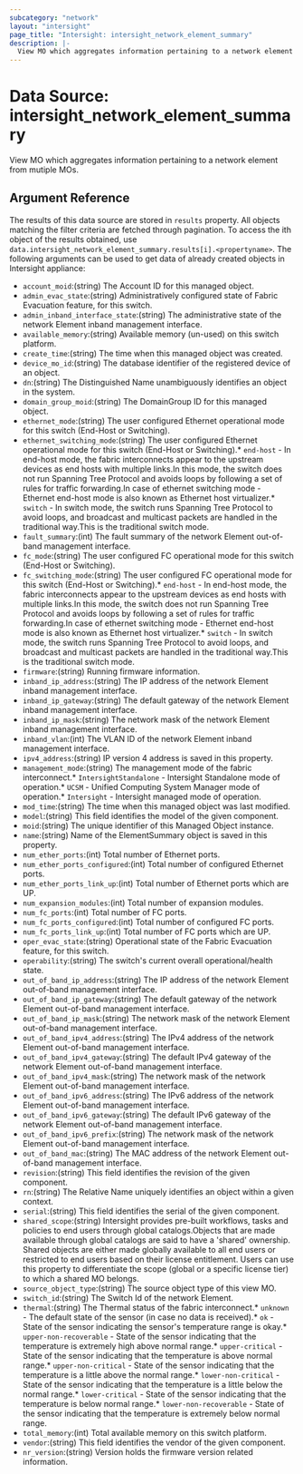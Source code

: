 ```yaml
---
subcategory: "network"
layout: "intersight"
page_title: "Intersight: intersight_network_element_summary"
description: |-
  View MO which aggregates information pertaining to a network element from mutiple MOs.
---
```


# Data Source: intersight_network_element_summary
View MO which aggregates information pertaining to a network element from mutiple MOs.
## Argument Reference
The results of this data source are stored in `results` property.
All objects matching the filter criteria are fetched through pagination.
To access the ith object of the results obtained, use `data.intersight_network_element_summary.results[i].<propertyname>`.
The following arguments can be used to get data of already created objects in Intersight appliance:
* `account_moid`:(string) The Account ID for this managed object. 
* `admin_evac_state`:(string) Administratively configured state of Fabric Evacuation feature, for this switch. 
* `admin_inband_interface_state`:(string) The administrative state of the network Element inband management interface. 
* `available_memory`:(string) Available memory (un-used) on this switch platform. 
* `create_time`:(string) The time when this managed object was created. 
* `device_mo_id`:(string) The database identifier of the registered device of an object. 
* `dn`:(string) The Distinguished Name unambiguously identifies an object in the system. 
* `domain_group_moid`:(string) The DomainGroup ID for this managed object. 
* `ethernet_mode`:(string) The user configured Ethernet operational mode for this switch (End-Host or Switching). 
* `ethernet_switching_mode`:(string) The user configured Ethernet operational mode for this switch (End-Host or Switching).* `end-host` - In end-host mode, the fabric interconnects appear to the upstream devices as end hosts with multiple links.In this mode, the switch does not run Spanning Tree Protocol and avoids loops by following a set of rules for traffic forwarding.In case of ethernet switching mode - Ethernet end-host mode is also known as Ethernet host virtualizer.* `switch` - In switch mode, the switch runs Spanning Tree Protocol to avoid loops, and broadcast and multicast packets are handled in the traditional way.This is the traditional switch mode. 
* `fault_summary`:(int) The fault summary of the network Element out-of-band management interface. 
* `fc_mode`:(string) The user configured FC operational mode for this switch (End-Host or Switching). 
* `fc_switching_mode`:(string) The user configured FC operational mode for this switch (End-Host or Switching).* `end-host` - In end-host mode, the fabric interconnects appear to the upstream devices as end hosts with multiple links.In this mode, the switch does not run Spanning Tree Protocol and avoids loops by following a set of rules for traffic forwarding.In case of ethernet switching mode - Ethernet end-host mode is also known as Ethernet host virtualizer.* `switch` - In switch mode, the switch runs Spanning Tree Protocol to avoid loops, and broadcast and multicast packets are handled in the traditional way.This is the traditional switch mode. 
* `firmware`:(string) Running firmware information. 
* `inband_ip_address`:(string) The IP address of the network Element inband management interface. 
* `inband_ip_gateway`:(string) The default gateway of the network Element inband management interface. 
* `inband_ip_mask`:(string) The network mask of the network Element inband management interface. 
* `inband_vlan`:(int) The VLAN ID of the network Element inband management interface. 
* `ipv4_address`:(string) IP version 4 address is saved in this property. 
* `management_mode`:(string) The management mode of the fabric interconnect.* `IntersightStandalone` - Intersight Standalone mode of operation.* `UCSM` - Unified Computing System Manager mode of operation.* `Intersight` - Intersight managed mode of operation. 
* `mod_time`:(string) The time when this managed object was last modified. 
* `model`:(string) This field identifies the model of the given component. 
* `moid`:(string) The unique identifier of this Managed Object instance. 
* `name`:(string) Name of the ElementSummary object is saved in this property. 
* `num_ether_ports`:(int) Total number of Ethernet ports. 
* `num_ether_ports_configured`:(int) Total number of configured Ethernet ports. 
* `num_ether_ports_link_up`:(int) Total number of Ethernet ports which are UP. 
* `num_expansion_modules`:(int) Total number of expansion modules. 
* `num_fc_ports`:(int) Total number of FC ports. 
* `num_fc_ports_configured`:(int) Total number of configured FC ports. 
* `num_fc_ports_link_up`:(int) Total number of FC ports which are UP. 
* `oper_evac_state`:(string) Operational state of the Fabric Evacuation feature, for this switch. 
* `operability`:(string) The switch's current overall operational/health state. 
* `out_of_band_ip_address`:(string) The IP address of the network Element out-of-band management interface. 
* `out_of_band_ip_gateway`:(string) The default gateway of the network Element out-of-band management interface. 
* `out_of_band_ip_mask`:(string) The network mask of the network Element out-of-band management interface. 
* `out_of_band_ipv4_address`:(string) The IPv4 address of the network Element out-of-band management interface. 
* `out_of_band_ipv4_gateway`:(string) The default IPv4 gateway of the network Element out-of-band management interface. 
* `out_of_band_ipv4_mask`:(string) The network mask of the network Element out-of-band management interface. 
* `out_of_band_ipv6_address`:(string) The IPv6 address of the network Element out-of-band management interface. 
* `out_of_band_ipv6_gateway`:(string) The default IPv6 gateway of the network Element out-of-band management interface. 
* `out_of_band_ipv6_prefix`:(string) The network mask of the network Element out-of-band management interface. 
* `out_of_band_mac`:(string) The MAC address of the network Element out-of-band management interface. 
* `revision`:(string) This field identifies the revision of the given component. 
* `rn`:(string) The Relative Name uniquely identifies an object within a given context. 
* `serial`:(string) This field identifies the serial of the given component. 
* `shared_scope`:(string) Intersight provides pre-built workflows, tasks and policies to end users through global catalogs.Objects that are made available through global catalogs are said to have a 'shared' ownership. Shared objects are either made globally available to all end users or restricted to end users based on their license entitlement. Users can use this property to differentiate the scope (global or a specific license tier) to which a shared MO belongs. 
* `source_object_type`:(string) The source object type of this view MO. 
* `switch_id`:(string) The Switch Id of the network Element. 
* `thermal`:(string) The Thermal status of the fabric interconnect.* `unknown` - The default state of the sensor (in case no data is received).* `ok` - State of the sensor indicating the sensor's temperature range is okay.* `upper-non-recoverable` - State of the sensor indicating that the temperature is extremely high above normal range.* `upper-critical` - State of the sensor indicating that the temperature is above normal range.* `upper-non-critical` - State of the sensor indicating that the temperature is a little above the normal range.* `lower-non-critical` - State of the sensor indicating that the temperature is a little below the normal range.* `lower-critical` - State of the sensor indicating that the temperature is below normal range.* `lower-non-recoverable` - State of the sensor indicating that the temperature is extremely below normal range. 
* `total_memory`:(int) Total available memory on this switch platform. 
* `vendor`:(string) This field identifies the vendor of the given component. 
* `nr_version`:(string) Version holds the firmware version related information. 
 